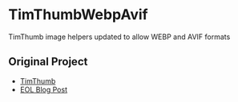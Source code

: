 # TimThumbWebpAvif
TimThumb image helpers updated to allow WEBP and AVIF formats

## Original Project
- [TimThumb](https://code.google.com/archive/p/timthumb/)
- [EOL Blog Post](https://www.binarymoon.co.uk/2014/09/timthumb-end-life/)
